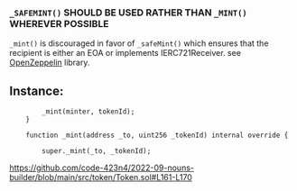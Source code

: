 ### `_SAFEMINT()` SHOULD BE USED RATHER THAN `_MINT()` WHEREVER POSSIBLE
`_mint()` is discouraged in favor of `_safeMint()` which ensures that the recipient is either an EOA or implements IERC721Receiver. see [OpenZeppelin](https://github.com/OpenZeppelin/openzeppelin-contracts/blob/d4d8d2ed9798cc3383912a23b5e8d5cb602f7d4b/contracts/token/ERC721/ERC721.sol#L238-L250) library.

## Instance:
```
        _mint(minter, tokenId);
    }

    function _mint(address _to, uint256 _tokenId) internal override {
       
        super._mint(_to, _tokenId);
```
https://github.com/code-423n4/2022-09-nouns-builder/blob/main/src/token/Token.sol#L161-L170